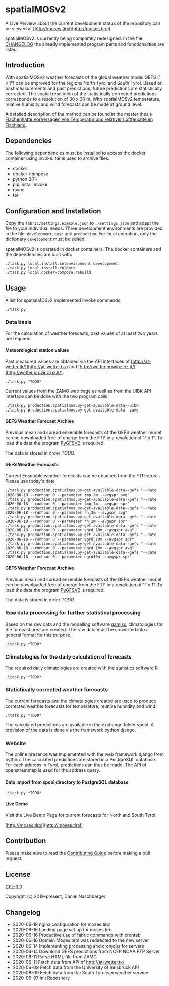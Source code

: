 # spatialMOSv2

A Live Perview about the current development status of the repository can be viewed at [http://moses.tirol](http://moses.tirol)

spatialMOSv2 is currently being completely redesigned. In the file [CHANGELOG](#CHANGELOG) the already implemented program parts and functionalities are listed.


## Introduction
With spatialMOSv2 weather forecasts of the global weather model GEFS (1 x 1°) can be improved for the regions North Tyrol and South Tyrol. Based on past measurements and past predictions, future predictions are statistically corrected. 
The spatial resolution of the statistically corrected predictions corresponds to a resolution of 30 x 30 m. With spatialMOSv2 temperature, relative humidity and wind forecasts can be made at ground level.

A detailed description of the method can be found in the master thesis [Flächenhafte Vorhersagen von Temperatur und relativer Luftfeuchte im Flachland](http://diglib.uibk.ac.at/urn:nbn:at:at-ubi:1-16130).

## Dependencies
The following dependencies must be installed to access the docker container using invoke. tar is used to archive files.

* docker
* docker-compose
* python 3.7+
* pip install invoke
* rsync
* tar

## Configuration and Installation
Copy the `fabric/settings.example.json` to `./settings.json` and adapt the file to your individual needs. Three development environments are provided in the file: `development`, `test` and `production`. For local operation, only the dictionary `development` must be edited.

spatialMOSv2 is operated in docker containers. The docker containers and the dependencies are built with:

```
./task.py local.install.setenvironment development
./task.py local.install.folders
./task.py local.docker-compose.rebuild
```

## Usage

A list for spatialMOSv2 implemented invoke commands: 

```
./task.py
```

### Data basis

For the calculation of weather forecasts, past values of at least two years are required.

#### Meteorological station values
Past measured values are obtained via the API interfaces of [http://at-wetter.tk/](http://at-wetter.tk/) and [http://wetter.provinz.bz.it/](http://wetter.provinz.bz.it/).

```
./task.py *TODO*
```

Current values from the ZAMG web page as well as from the UIBK API interface can be done with the two program calls.

```
./task.py production.spatialmos.py-get-available-data--uibk
./task.py production.spatialmos.py-get-available-data--zamg
```


#### GEFS Weather Forecast Archive

Previous mean and spread ensemble forecasts of the GEFS weather model can be downloaded free of charge from the FTP in a resolution of 1° x 1°. To load the data the program [PyGFSV2](https://github.com/retostauffer/PyGFSV2) is required.

The data is stored in order *TODO*.


#### GEFS Weather Forecasts

Current Ensemble weather forecasts can be obtained from the FTP server. Please use today's date

```
./task.py production.spatialmos.py-get-available-data--gefs "--date 2020-06-18 --runhour 0 --parameter tmp_2m --avgspr avg"
./task.py production.spatialmos.py-get-available-data--gefs "--date 2020-06-18 --runhour 0 --parameter tmp_2m --avgspr spr"
./task.py production.spatialmos.py-get-available-data--gefs "--date 2020-06-18 --runhour 0 --parameter rh_2m --avgspr avg"
./task.py production.spatialmos.py-get-available-data--gefs "--date 2020-06-18 --runhour 0 --parameter rh_2m --avgspr spr"
./task.py production.spatialmos.py-get-available-data--gefs "--date 2020-06-18 --runhour 0 --parameter vgrd_10m --avgspr avg"
./task.py production.spatialmos.py-get-available-data--gefs "--date 2020-06-18 --runhour 0 --parameter vgrd_10m --avgspr spr"
./task.py production.spatialmos.py-get-available-data--gefs "--date 2020-06-18 --runhour 0 --parameter ugrd_10m --avgspr avg"
./task.py production.spatialmos.py-get-available-data--gefs "--date 2020-06-18 --runhour 0 --parameter ugrd10m --avgspr spr"
```


#### GEFS Weather Forecast Archive

Previous mean and spread ensemble forecasts of the GEFS weather model can be downloaded free of charge from the FTP in a resolution of 1° x 1°. To load the data the program [PyGFSV2](https://github.com/retostauffer/PyGFSV2) is required.

The data is stored in order *TODO*.


### Raw data processing for further statistical processing

Based on the raw data and the modelling software [gamlss](http://www.gamlss.com/), climatologies for the forecast area are created. The raw data must be converted into a general format for this purpose.

```
.\task.py *TODO*
```


### Climatologies for the daily calculation of forecasts

The required daily climatologies are created with the statistics software R.

```
.\task.py *TODO*
```

### Statistically corrected weather forecasts
The current forecasts and the climatologies created are used to produce corrected weather forecasts for temperature, relative humidity and wind. 

```
.\task.py *TODO*
```

The calculated predictions are available in the exchange folder spool. A provision of the data is done via the framework python django.


### Website

The online presence was implemented with the web framework django from python. The calculated predictions are stored in a PostgreSQL database. For each address in Tyrol, predictions can thus be made. The API of openstreetmap is used for the address query.

#### Data import from spool directory to PostgreSQL database

```
.\task.py *TODO*
```

#### Live Demo

Visit the Live Demo Page for current forecasts for North and South Tyrol.

[http://moses.tirol](http://moses.tirol)


## Contribution

Please make sure to read the [Contributing Guide](./CONTRIBUTING.md) before making a pull request.


## License

[GPL-3.0](./LICENSE)

Copyright (c) 2019-present, Daniel Naschberger


## Changelog

- 2020-06-18 nginx configuration for moses.tirol
- 2020-06-16 Landing page set up for moses.tirol
- 2020-06-16 Productive use of fabric commands with crontab
- 2020-06-16 Domain Moses.tirol was redirected to the new server
- 2020-06-14 Implementing processing and cronjobs for servers
- 2020-06-14 Download GEFS predictions from NCEP NOAA FTP Server
- 2020-06-11 Parse HTML file from ZAMG
- 2020-06-11 Fetch data from API of http://at-wetter.tk/
- 2020-06-09 Fetch data from the University of Innsbruck API
- 2020-06-09 Fetch data from the South Tyrolean weather service  
- 2020-06-07 Init Repository 